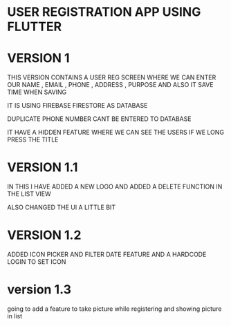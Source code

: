 # USER REGISTRATION APP USING FLUTTER 

# VERSION 1

THIS VERSION CONTAINS A USER REG SCREEN WHERE WE CAN ENTER OUR NAME , EMAIL , PHONE , ADDRESS , PURPOSE AND ALSO  IT SAVE TIME WHEN SAVING 

IT IS USING FIREBASE FIRESTORE AS DATABASE 

DUPLICATE PHONE NUMBER CANT BE ENTERED TO DATABASE 

IT HAVE A HIDDEN FEATURE WHERE WE CAN SEE THE USERS IF WE LONG PRESS THE TITLE 
 
 # VERSION 1.1

 IN THIS I HAVE ADDED A NEW LOGO AND ADDED A DELETE FUNCTION IN THE LIST VIEW 

 ALSO CHANGED THE UI A LITTLE BIT 

 # VERSION 1.2 

 ADDED ICON PICKER AND FILTER DATE FEATURE AND A HARDCODE LOGIN TO SET ICON 

 # version 1.3

 going to add a feature to take picture while registering and showing picture in list